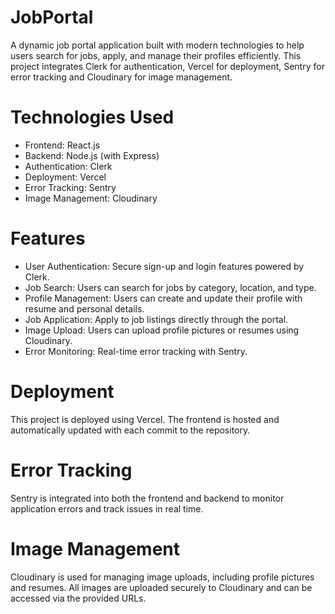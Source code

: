 # JobPortal
A dynamic job portal application built with modern technologies to help users search for jobs, apply, and manage their profiles efficiently. This project integrates Clerk for authentication, Vercel for deployment, Sentry for error tracking and Cloudinary for image management.

# Technologies Used
- Frontend: React.js 
- Backend: Node.js (with Express) 
- Authentication: Clerk 
- Deployment: Vercel
- Error Tracking: Sentry
- Image Management: Cloudinary 

# Features 
- User Authentication: Secure sign-up and login features powered by Clerk.
- Job Search: Users can search for jobs by category, location, and type.
- Profile Management: Users can create and update their profile with resume and personal details.
- Job Application: Apply to job listings directly through the portal.
- Image Upload: Users can upload profile pictures or resumes using Cloudinary.
- Error Monitoring: Real-time error tracking with Sentry.

# Deployment
This project is deployed using Vercel. The frontend is hosted and automatically updated with each commit to the repository.

# Error Tracking
Sentry is integrated into both the frontend and backend to monitor application errors and track issues in real time.

# Image Management
Cloudinary is used for managing image uploads, including profile pictures and resumes. All images are uploaded securely to Cloudinary and can be accessed via the provided URLs.
